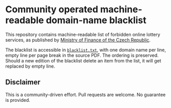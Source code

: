# Community operated machine-readable domain-name blacklist

This repository contains machine-readable list of forbidden online lottery
services, as published by [Ministry of Finance of the Czech Republic](https://www.mfcr.cz/cs/soukromy-sektor/hazardni-hry/seznam-nepovolenych-internetovych-her).

The blacklist is accessible in
[`blacklist.txt`](https://csnog.github.io/MFCR-blacklist/blacklist.txt), with one domain name
per line, empty line per page break in the source PDF. The ordering is
preserved. Should a new edition of the blacklist delete an item from the list,
it will get replaced by empty line.

## Disclaimer

This is a community-driven effort. Pull requests are welcome. No guarantee is
provided.
